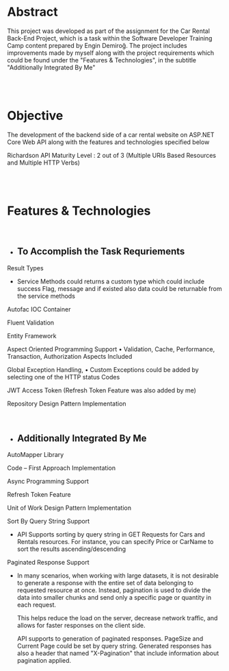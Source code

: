 # Abstract

This project was developed as part of the assignment for the Car Rental Back-End Project, which is a task within the Software Developer Training Camp content prepared by Engin Demiroğ.
The project includes improvements made by myself along with the project requirements which could be found under the "Features & Technologies", in the subtitle "Additionally Integrated By Me"

<br>
<br>

# Objective

The development of the backend side of a car rental website on ASP.NET Core Web API along with the features and technologies specified  below

Richardson API Maturity Level : 2 out of 3 (Multiple URIs Based Resources and Multiple HTTP Verbs)

<br>
<br>


# Features & Technologies

<br>


* ## To Accomplish the Task Requriements


Result Types

* Service Methods could returns a custom type which could include success Flag, message and if existed also data could be returnable from the service methods

Autofac IOC Container

Fluent Validation 

Entity Framework

Aspect Oriented Programming Support
•	Validation, Cache, Performance, Transaction, Authorization Aspects Included

Global Exception Handling, 
•	Custom Exceptions could be added by selecting one of the HTTP status Codes

JWT Access Token (Refresh Token Feature was also added by me)

Repository Design Pattern Implementation

<br> 

* ## Additionally Integrated By Me

AutoMapper Library

Code – First Approach Implementation

Async Programming Support 

Refresh Token Feature

Unit of Work Design Pattern Implementation

Sort By Query String Support

* API Supports sorting by query string in GET Requests for Cars and Rentals resources. For instance, you can specify Price or CarName to sort the results ascending/descending 

Paginated Response Support

* In many scenarios, when working with large datasets, it is not desirable to generate a response with the entire set of data belonging to requested resource at once. Instead, pagination is used to divide the data into smaller chunks and send only a specific page or quantity in each request. 

  This helps reduce the load on the server, decrease network traffic, and allows for faster responses on the client side.

  API supports to generation of paginated responses. PageSize and Current Page could be set by query string. Generated responses has also a header that named "X-Pagination" that include information about pagination applied.

